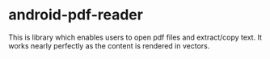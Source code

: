 # android-pdf-reader
This is library which enables users to open pdf files and extract/copy text. It works nearly perfectly as the content is rendered in vectors.
